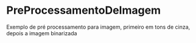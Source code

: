 # PreProcessamentoDeImagem
Exemplo de pré processamento para imagem, primeiro em tons de cinza, depois a imagem binarizada
